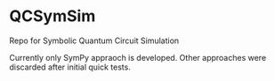 # QCSymSim
Repo for Symbolic Quantum Circuit Simulation  
  
Currently only SymPy appraoch is developed. Other approaches were discarded after initial quick tests.

